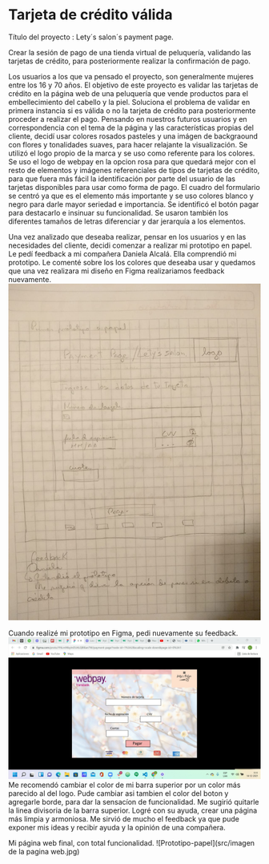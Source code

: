 # Tarjeta de crédito válida

Título del proyecto : Lety´s salon´s payment page.

Crear la sesión de pago de una tienda virtual de peluquería, validando las tarjetas de crédito, para posteriormente
realizar la confirmación de pago.

 Los usuarios a los que va pensado el proyecto, son generalmente mujeres entre los 16 y 70 años. El objetivo de este
 proyecto es validar las tarjetas de crédito en la página web de una peluquería que vende productos para el embellecimiento
 del cabello y la piel.
 Soluciona el problema de validar en primera instancia si es válida o no la tarjeta de crédito
 para posteriormente proceder a realizar el pago. Pensando en nuestros futuros usuarios y en correspondencia con el tema
 de la página y las características propias del cliente, decidí usar colores rosados pasteles y una imágen de backgraound
 con flores y tonalidades suaves, para hacer relajante la visualización.
 Se utilizó el logo propio de la marca y se uso
 como referente para los colores. Se uso el logo de webpay en la opcion rosa para que quedará mejor con el resto de 
 elementos y imágenes referenciales de tipos de tarjetas de crédito, para que fuera más fácil la identificación por parte
 del usuario de las tarjetas disponibles para usar como forma de pago. El cuadro del formulario se centró ya que 
 es el elemento más importante y se uso colores blanco y negro para darle mayor seriedad e importancia. Se identificó 
 el botón pagar para destacarlo e insinuar su funcionalidad. Se usaron también los diferentes tamaños de letras diferenciar
 y dar jerarquía a los elementos.
 
 Una vez analizado que deseaba realizar, pensar en los usuarios y en las necesidades del cliente,  decidi comenzar a realizar
 mi prototipo en papel. Le pedí feedback a mi compañera Daniela Alcalá. Ella comprendió mi prototipo. Le comenté sobre los
 los colores que deseaba usar y quedamos que una vez realizara mi diseño en Figma realizariamos feedback nuevamente. 
  ![Prototipo-papel](src/prototipopapel.jpg)
 
 Cuando realizé mi prototipo en Figma, pedi nuevamente su feedback.
 ![Prototipo-papel](src/prototipoFigma.jpg)
 Me recomendó cambiar el color de mi barra superior
 por un color más parecido al del logo. Pude cambiar asi tambien el color del boton y agregarle borde, para dar la sensacíon 
 de funcionalidad. Me sugirió quitarle la linea divisoria de la barra superior. Logré con su ayuda, crear una página más
 limpia y armoniosa. Me sirvió de mucho el feedback ya que pude exponer mis ideas y recibir ayuda y la opinión de una
 compañera.

Mi página web final, con total funcionalidad.
![Prototipo-papel](src/imagen de la pagina web.jpg)

 
